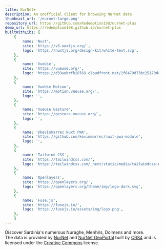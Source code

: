 ```yaml
---
title: NurNet+
description: An unofficial client for browsing NurNet data
thumbnail_url: '/nurnet-large.png'
repository_url: https://github.com/Redemption198/nurnet-plus
demo_url: https://redemption198.github.io/nurnet-plus
builtWithLibs: [
    {
        name: 'Nuxt',
        site: 'https://v3.nuxtjs.org/',
        logo: 'https://nuxtjs.org/design-kit/white-text.svg',
    },
    {
        name: 'VueUse',
        site: 'https://vueuse.org/',
        logo: 'https://d33wubrfki0l68.cloudfront.net/2f6479d73bc25170dc532dd42e059166573bf478/61057/favicon.svg',
    },
    {
        name: 'VueUse Motion',
        site: 'https://motion.vueuse.org/',
        logo: '',
    },
    {
        name: 'VueUse Gesture',
        site: 'https://gesture.vueuse.org/',
        logo: '',
    },
    {
        name: '@kevinmarrec Nuxt PWA',
        site: 'https://github.com/kevinmarrec/nuxt-pwa-module',
        logo: '',
    },
    {
        name: 'Tailwind CSS',
        site: 'https://tailwindcss.com/',
        logo: 'https://tailwindcss.com/_next/static/media/tailwindcss-mark.79614a5f61617ba49a0891494521226b.svg',
    },
    {
        name: 'Openlayers',
        site: 'https://openlayers.org/',
        logo: 'https://openlayers.org/theme/img/logo-dark.svg',
    },
    {
        name: 'Fuse.js',
        site: 'https://fusejs.io/',
        logo: 'https://fusejs.io/assets/img/logo.png',
    },
    ]
---
```


Discover Sardinia's numerous Nuraghe, Menhirs, Dolmens and more.<br />
The data is provided by <a href="https://www.nurnet.net/" target="_blank">NurNet</a> and 
<a href="https://nurnet.crs4.it/nurnetgeo/" target="_blank">NurNet GeoPortal</a> built by
 <a href="https://www.crs4.it/" target="_blank">CRS4</a> and is licensed under the 
 <a href="https://nurnet.crs4.it/nurnetgeo/pages/it/homepage/data/" target="_blank">Creative Commons</a> license.
